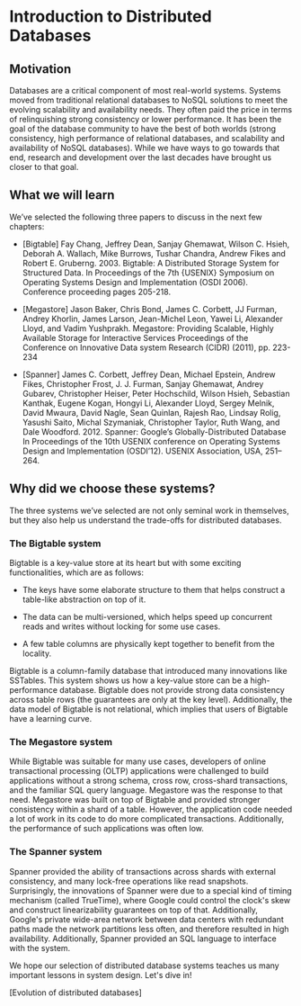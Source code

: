 # Introduction to Distributed Databases
## Motivation
Databases are a critical component of most real-world systems. Systems moved from traditional relational databases to NoSQL solutions to meet the evolving scalability and availability needs. They often paid the price in terms of relinquishing strong consistency or lower performance. It has been the goal of the database community to have the best of both worlds (strong consistency, high performance of relational databases, and scalability and availability of NoSQL databases). While we have ways to go towards that end, research and development over the last decades have brought us closer to that goal.

## What we will learn
We’ve selected the following three papers to discuss in the next few chapters:

- [Bigtable] Fay Chang, Jeffrey Dean, Sanjay Ghemawat, Wilson C. Hsieh, Deborah A. Wallach, Mike Burrows, Tushar Chandra, Andrew Fikes and Robert E. Gruberng. 2003. Bigtable: A Distributed Storage System for Structured Data. In Proceedings of the 7th {USENIX} Symposium on Operating Systems Design and Implementation (OSDI 2006). Conference proceeding pages 205-218.

- [Megastore] Jason Baker, Chris Bond, James C. Corbett, JJ Furman, Andrey Khorlin, James Larson, Jean-Michel Leon, Yawei Li, Alexander Lloyd, and Vadim Yushprakh. Megastore: Providing Scalable, Highly Available Storage for Interactive Services Proceedings of the Conference on Innovative Data system Research (CIDR) (2011), pp. 223-234

- [Spanner] James C. Corbett, Jeffrey Dean, Michael Epstein, Andrew Fikes, Christopher Frost, J. J. Furman, Sanjay Ghemawat, Andrey Gubarev, Christopher Heiser, Peter Hochschild, Wilson Hsieh, Sebastian Kanthak, Eugene Kogan, Hongyi Li, Alexander Lloyd, Sergey Melnik, David Mwaura, David Nagle, Sean Quinlan, Rajesh Rao, Lindsay Rolig, Yasushi Saito, Michal Szymaniak, Christopher Taylor, Ruth Wang, and Dale Woodford. 2012. Spanner: Google’s Globally-Distributed Database In Proceedings of the 10th USENIX conference on Operating Systems Design and Implementation (OSDI’12). USENIX Association, USA, 251–264.

## Why did we choose these systems?
The three systems we’ve selected are not only seminal work in themselves, but they also help us understand the trade-offs for distributed databases.

### The Bigtable system
Bigtable is a key-value store at its heart but with some exciting functionalities, which are as follows:

- The keys have some elaborate structure to them that helps construct a table-like abstraction on top of it.

- The data can be multi-versioned, which helps speed up concurrent reads and writes without locking for some use cases.

- A few table columns are physically kept together to benefit from the locality.

Bigtable is a column-family database that introduced many innovations like SSTables. This system shows us how a key-value store can be a high-performance database. Bigtable does not provide strong data consistency across table rows (the guarantees are only at the key level). Additionally, the data model of Bigtable is not relational, which implies that users of Bigtable have a learning curve.
### The Megastore system
While Bigtable was suitable for many use cases, developers of online transactional processing (OLTP) applications were challenged to build applications without a strong schema, cross row, cross-shard transactions, and the familiar SQL query language. Megastore was the response to that need. Megastore was built on top of Bigtable and provided stronger consistency within a shard of a table. However, the application code needed a lot of work in its code to do more complicated transactions. Additionally, the performance of such applications was often low.

### The Spanner system
Spanner provided the ability of transactions across shards with external consistency, and many lock-free operations like read snapshots. Surprisingly, the innovations of Spanner were due to a special kind of timing mechanism (called TrueTime), where Google could control the clock's skew and construct linearizability guarantees on top of that. Additionally, Google's private wide-area network between data centers with redundant paths made the network partitions less often, and therefore resulted in high availability. Additionally, Spanner provided an SQL language to interface with the system.

We hope our selection of distributed database systems teaches us many important lessons in system design. Let's dive in!


[Evolution of distributed databases]
